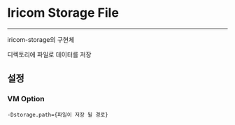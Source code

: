 # Iricom Storage File

---

iricom-storage의 구현체

디렉토리에 파일로 데이터를 저장

## 설정

### VM Option

```
-Dstorage.path={파일이 저장 될 경로}
```
